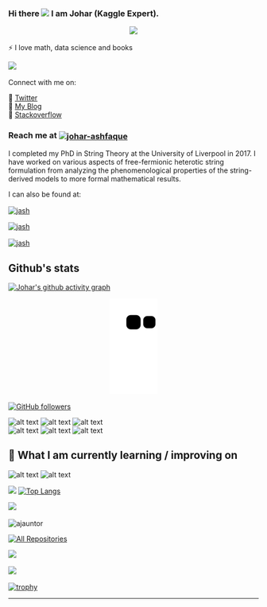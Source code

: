 ### Hi there <img src="https://media.giphy.com/media/hvRJCLFzcasrR4ia7z/giphy.gif" width="28"> I am Johar (Kaggle Expert). 


<p align="center">
  <a href="https://github.com/DenverCoder1/readme-typing-svg"><img src="https://readme-typing-svg.herokuapp.com/?lines=AAT%20Studier;AATQB;Data%20Scientist;Mathematical%20Physicist&font=Fira%20Code&center=true&width=840&height=45&color=f75c7e&vCenter=true&size=22"></a>
</p>

⚡ I love math, data science and books

![](https://github.com/UKVeteran/ukveteran/blob/main/octocats.gif)

Connect with me on: <br>

🏢 <a href="https://twitter.com/jau1990/">Twitter</a><br>
🏢 <a href="https://joharmashfaque.com/">My Blog</a><br>
🏢 <a href="https://stackoverflow.com/users/17018585/johar-m-ashfaque">Stackoverflow</a><br>
 
<h3 align="left">Reach me at   <a href='jmashfaque@gmail.com' target="blank"><img align="center" src="https://img.shields.io/badge/Gmail-blue?style=flat&logo=gmail&labelColor=white" alt="johar-ashfaque" /></a></h3>

I completed my PhD in String Theory at the University of Liverpool in 2017. I have worked on various aspects of free-fermionic heterotic string formulation from analyzing the phenomenological properties of the string-derived models to more formal mathematical results.

I can also be found at:

<a href="https://public.tableau.com/app/profile/johar.ashfaque" target="blank"><img align="center" src="https://img.shields.io/badge/Tableau-lightblue?style=flat&logo=tableau&labelColor=black" alt="jash" /></a>

<a href="https://www.linkedin.com/in/dr-johar-m-ashfaque-minstp-aatqb-%F0%9F%93%8A%F0%9F%A7%AE%F0%9F%93%9A-a924a469/" target="blank"><img align="center" src="https://img.shields.io/badge/LinkedIn-blue?style=flat&logo=linkedin&labelColor=black" alt="jash" /></a>

<a href="https://www.instagram.com/jau1990/" target="blank"><img align="center" src="https://img.shields.io/badge/Instagram-purple?style=flat&logo=instagram&labelColor=black" alt="jash" /></a>

## Github's stats
[![Johar's github activity graph](https://activity-graph.herokuapp.com/graph?username=ukveteran&theme=react-dark)](https://github.com/ashutosh00710/github-readme-activity-graph)

<p align="center">
  <img src="https://github.com/ukveteran/ukveteran/raw/output/github-contribution-grid-snake.svg" alt="snake"></center>
</p>

[![GitHub followers](https://img.shields.io/github/followers/UKVeteran.svg?style=social&label=Follow&maxAge=2592000)](https://github.com/UKVeteran?tab=followers)

![alt text](https://img.shields.io/badge/SQL-000000?style=for-the-badge&logo=mysql&logoColor=white) 
![alt text](https://img.shields.io/badge/python-0000CD?style=for-the-badge&logo=python&logoColor=white)  ![alt text](https://img.shields.io/badge/R-0000CD?style=for-the-badge&logo=R&logoColor=white)  
![alt text](https://img.shields.io/badge/HTML5-E34F26?style=for-the-badge&logo=html5&logoColor=white) 
![alt text](https://img.shields.io/badge/CSS3-1572B6?style=for-the-badge&logo=css3&logoColor=white)
![alt text](https://img.shields.io/badge/JavaScript-F7DF1E?style=for-the-badge&logo=javascript&logoColor=black) 

  ## 📖 What I am currently learning / improving on
![alt text](https://img.shields.io/badge/TypeScript-1572B6?style=for-the-badge&logo=typescript&logoColor=white) ![alt text](https://img.shields.io/badge/Node.Js-3CB371?style=for-the-badge&logo=node.js&logoColor=white)

![](https://github-readme-stats.vercel.app/api?username=ukveteran&show_icons=true&theme=radical)
[![Top Langs](https://github-readme-stats.vercel.app/api/top-langs/?username=ukveteran&&layout=compact&show_icons=true&theme=onedark)](https://github.com/anuraghazra/github-readme-stats)

![](https://komarev.com/ghpvc/?username=ukveteran)

<p><img align="center" src="https://github-readme-streak-stats.herokuapp.com/?user=ukveteran&" alt="ajauntor" /></p>

<p align="left">
  <a href="https://github.com/UKVeteran?tab=repositories&sort=stargazers"><img alt="All Repositories" title="All Repositories" src="https://custom-icon-badges.herokuapp.com/badge/-All%20Repos-2962FF?style=for-the-badge&logoColor=white&logo=repo"/></a>



![](https://quotes-github-readme.vercel.app/api?type=horizontal&theme=radical)


![](http://github-profile-summary-cards.vercel.app/api/cards/profile-details?username=ukveteran&theme=github)

[![trophy](https://github-profile-trophy.vercel.app/?username=ukveteran)](https://github.com/ryo-ma/github-profile-trophy)
<hr>
